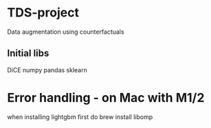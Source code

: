 # TDS-project
Data augmentation using counterfactuals



## Initial libs

DiCE
numpy
pandas
sklearn



# Error handling - on Mac with M1/2 
when installing lightgbm first do brew install libomp

